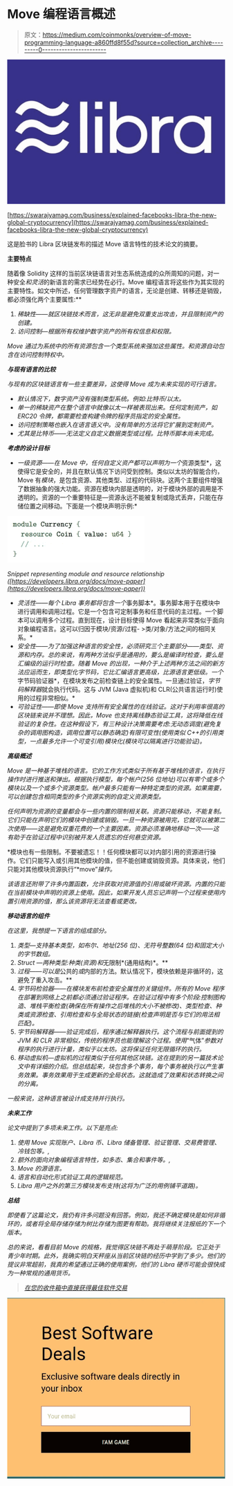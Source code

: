 # Move 编程语言概述

> 原文：<https://medium.com/coinmonks/overview-of-move-programming-language-a860ffd8f55d?source=collection_archive---------0----------------------->

![](img/2236345017971c80182d671909603b80.png)

[https://swarajyamag.com/business/explained-facebooks-libra-the-new-global-cryptocurrency](https://swarajyamag.com/business/explained-facebooks-libra-the-new-global-cryptocurrency)

这是脸书的 Libra 区块链发布的描述 Move 语言特性的技术论文的摘要。

**主要特点**

随着像 Solidity 这样的当前区块链语言对生态系统造成的众所周知的问题，对一种安全*和灵活*的新语言的需求已经势在必行。Move 编程语言将这些作为其实现的主要特性。如文中所述，任何管理数字资产的语言，无论是创建、转移还是销毁，都必须强化两个主要属性:**

1.  *稀缺性——就区块链技术而言，这无非是避免双重支出攻击，并且限制资产的创建。*
2.  *访问控制—根据所有权维护数字资产的所有权信息和权限。*

*Move 通过为系统中的所有资源包含一个类型系统来强加这些属性。和资源自动包含在访问控制特权中。*

***与现有语言的比较***

*与现有的区块链语言有一些主要差异，这使得 Move 成为未来实现的可行语言。*

*   *默认情况下，数字资产没有强制类型系统。例如:比特币/以太。*
*   *单一的稀缺资产在整个语言中就像以太一样被表现出来。任何定制资产，如 ERC20 令牌，都需要检查构建令牌的程序员指定的安全属性。*
*   *访问控制策略也嵌入在语言语义中。没有简单的方法将它扩展到定制资产。*
*   *尤其是比特币——无法定义自定义数据类型或过程。比特币脚本尚未完成。*

***考虑的设计目标***

*   *一级资源——在 Move 中，任何自定义资产都可以声明为一个*资源类型*，这使得它是安全的，并且在默认情况下访问受到控制。类似以太坊的智能合约，Move 有*模块*，是包含资源、其他类型、过程的代码块。这两个主要组件增强了数据抽象的强大功能。资源在模块内部是透明的，对于模块外部的调用是不透明的。资源的一个重要特征是—资源永远不能被复制或隐式丢弃，只能在存储位置之间移动。下面是一个模块声明示例:*

*![](img/fadc79f3a16e1892a1632e009b75e51f.png)*

*Snippet representing module and resource relationship ([https://developers.libra.org/docs/move-paper](https://developers.libra.org/docs/move-paper))*

*   *灵活性——每个 Libra 事务都将包含一个*事务脚本*。事务脚本用于在模块中进行调用和调用过程。它是一个包含可定制事务和任意代码的主过程。一个脚本可以调用多个过程。直到现在，设计目标使得 Move 看起来非常类似于面向对象编程语言。这可以归因于模块/资源/过程- >类/对象/方法之间的相同关系。*
*   *安全性——为了加强这种语言的安全性，必须研究三个主要部分——类型、资源和内存。总的来说，有两种方法似乎是通用的，要么是编译时检查，要么是汇编级的运行时检查。随着 Move 的出现，一种介于上述两种方法之间的新方法应运而生，即类型化字节码，它比汇编语言更高级，比源语言更低级。一个*字节码验证器*，在模块发布之前检查链上的安全属性。一旦通过验证，*字节码解释器*就会执行代码。这与 JVM (Java 虚拟机)和 CLR(公共语言运行时)使用的过程非常相似。*
*   *可验证性——即使 Move 支持所有安全属性的在线验证。这对于利用率很高的区块链来说并不理想。因此，Move 也支持离线静态验证工具，这将降低在线验证的复杂性。在这种假设下，有三种设计决策需要考虑:*无动态调度*(避免复杂的调用图构造，调用位置可以静态确定)*有限可变性*(使用类似 C++的引用类型，一点最多允许一个可变引用)*模块化*(模块可以隔离进行功能验证)。*

***高级概述***

*Move 是一种基于堆栈的语言。它的工作方式类似于所有基于堆栈的语言，在执行操作时进行推送和弹出。根据执行模型，每个帐户(256 位地址)可以有零个或多个模块以及一个或多个资源类型。帐户最多只能有一种特定类型的资源。如果需要，可以创建包含相同类型的多个资源实例的自定义资源类型。*

*任何声明为资源的变量都会与一些内置的限制相关联。资源只能移动，不能复制。它们只能在声明它们的模块中创建或销毁。一旦一种资源被用完，它就可以被第二次使用——这是避免双重花费的一个主要因素。资源必须准确地移动一次——这有助于在验证过程中识别被开发人员遗忘的任何悬空资源。*

*模块也有一些限制。不要被遗忘！！任何模块都可以对内部引用的资源进行操作。它们只能写入或引用其他模块的值，但不能创建或销毁资源。具体来说，他们只能对其他模块资源执行“*move”*操作。*

*该语言还附带了许多内置函数，允许获取对资源值的引用或破坏资源。内置的只能在当前模块中声明的资源上使用。因此，如果开发人员忘记声明一个过程来使用内置引用资源的值，那么该资源将无法查看或更改。*

***移动语言的组件***

*在这里，我想提一下语言的组成部分。*

1.  *类型—支持基本类型，如布尔、地址(256 位)、无符号整数(64 位)和固定大小的字节数组。*
2.  *Struct —两种类型:*种类*(资源)和*无限制*(通用结构)*。**
3.  *过程——可以是*公共的*或*内部的方法。默认情况下，模块依赖是非循环的，这避免了重入攻击。**
4.  *字节码检验器——在模块发布前检查安全属性的关键组件。所有的 Move 程序在部署到网络上之前都必须通过验证程序。在验证过程中有多个阶段:控制图构造、堆栈平衡检查(确保在所有操作之后堆栈的大小不被修改)、类型检查、种类或资源检查、引用检查和与全局状态的链接(检查声明是否与它们的用法相匹配)。*
5.  *字节码解释器——验证完成后，程序通过解释器执行。这个流程与前面提到的 JVM 和 CLR 非常相似，传统的程序员也能理解这个过程。使用*“气体”*参数对程序的执行进行计量，类似于以太坊。这将保证任何无限循环的执行。*
6.  *移动虚拟机—虚拟机的过程类似于任何其他区块链。这在提到的另一篇技术论文中有详细的介绍。但总结起来，块包含多个事务，每个事务被执行以产生事务效果。事务效果用于生成更新的全局状态。这就造成了效果和状态转换之间的分离。*

*一般来说，这种语言被设计成支持并行执行。*

***未来工作***

*论文中提到了多项未来工作。以下是亮点:*

1.  *使用 Move 实现账户、Libra 币、Libra 储备管理、验证管理、交易费管理、冷钱包等。,*
2.  *额外的面向对象编程语言特性，如多态、集合和事件等。,*
3.  *Move 的源语言。*
4.  *语言和自动化形式验证工具的逻辑规范。*
5.  *Libra 用户之外的第三方模块发布支持(这将为广泛的用例铺平道路)。*

***总结***

*即使看了这篇论文，我仍有许多问题没有回答。例如，我还不确定模块是如何非循环的，或者将全局存储存储为树比存储为图更有帮助。我将继续关注报纸的下一个版本。*

*总的来说，看看目前 Move 的规格，我觉得区块链不再处于萌芽阶段。它正处于青少年时期。此外，我确实明白天秤座从当前区块链的经历中学到了多少。他们的提议非常超前，我真的希望通过正确的使用案例，他们的 Libra 硬币可能会很快成为一种常规的通用货币。*

> *[在您的收件箱中直接获得最佳软件交易](https://coincodecap.com/?utm_source=coinmonks)*

*[![](img/7c0b3dfdcbfea594cc0ae7d4f9bf6fcb.png)](https://coincodecap.com/?utm_source=coinmonks)*